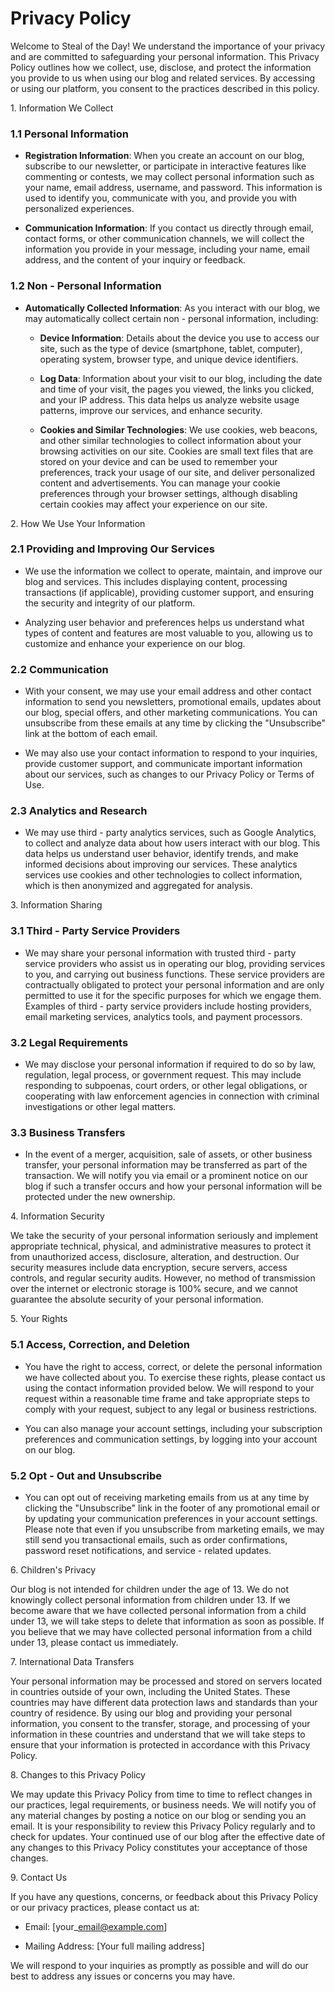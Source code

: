 # Privacy Policy



Welcome to Steal of the Day! We understand the importance of your privacy and are committed to safeguarding your personal information. This Privacy Policy outlines how we collect, use, disclose, and protect the information you provide to us when using our blog and related services. By accessing or using our platform, you consent to the practices described in this policy.


1\. Information We Collect



### 1.1 Personal Information&#xA;



*   **Registration Information**: When you create an account on our blog, subscribe to our newsletter, or participate in interactive features like commenting or contests, we may collect personal information such as your name, email address, username, and password. This information is used to identify you, communicate with you, and provide you with personalized experiences.


*   **Communication Information**: If you contact us directly through email, contact forms, or other communication channels, we will collect the information you provide in your message, including your name, email address, and the content of your inquiry or feedback.


### 1.2 Non - Personal Information&#xA;



*   **Automatically Collected Information**: As you interact with our blog, we may automatically collect certain non - personal information, including:



    *   **Device Information**: Details about the device you use to access our site, such as the type of device (smartphone, tablet, computer), operating system, browser type, and unique device identifiers.


    *   **Log Data**: Information about your visit to our blog, including the date and time of your visit, the pages you viewed, the links you clicked, and your IP address. This data helps us analyze website usage patterns, improve our services, and enhance security.


    *   **Cookies and Similar Technologies**: We use cookies, web beacons, and other similar technologies to collect information about your browsing activities on our site. Cookies are small text files that are stored on your device and can be used to remember your preferences, track your usage of our site, and deliver personalized content and advertisements. You can manage your cookie preferences through your browser settings, although disabling certain cookies may affect your experience on our site.


2\. How We Use Your Information



### 2.1 Providing and Improving Our Services&#xA;



*   We use the information we collect to operate, maintain, and improve our blog and services. This includes displaying content, processing transactions (if applicable), providing customer support, and ensuring the security and integrity of our platform.


*   Analyzing user behavior and preferences helps us understand what types of content and features are most valuable to you, allowing us to customize and enhance your experience on our blog.


### 2.2 Communication&#xA;



*   With your consent, we may use your email address and other contact information to send you newsletters, promotional emails, updates about our blog, special offers, and other marketing communications. You can unsubscribe from these emails at any time by clicking the "Unsubscribe" link at the bottom of each email.


*   We may also use your contact information to respond to your inquiries, provide customer support, and communicate important information about our services, such as changes to our Privacy Policy or Terms of Use.


### 2.3 Analytics and Research&#xA;



*   We may use third - party analytics services, such as Google Analytics, to collect and analyze data about how users interact with our blog. This data helps us understand user behavior, identify trends, and make informed decisions about improving our services. These analytics services use cookies and other technologies to collect information, which is then anonymized and aggregated for analysis.


3\. Information Sharing



### 3.1 Third - Party Service Providers&#xA;



*   We may share your personal information with trusted third - party service providers who assist us in operating our blog, providing services to you, and carrying out business functions. These service providers are contractually obligated to protect your personal information and are only permitted to use it for the specific purposes for which we engage them. Examples of third - party service providers include hosting providers, email marketing services, analytics tools, and payment processors.


### 3.2 Legal Requirements&#xA;



*   We may disclose your personal information if required to do so by law, regulation, legal process, or government request. This may include responding to subpoenas, court orders, or other legal obligations, or cooperating with law enforcement agencies in connection with criminal investigations or other legal matters.


### 3.3 Business Transfers&#xA;



*   In the event of a merger, acquisition, sale of assets, or other business transfer, your personal information may be transferred as part of the transaction. We will notify you via email or a prominent notice on our blog if such a transfer occurs and how your personal information will be protected under the new ownership.


4\. Information Security



We take the security of your personal information seriously and implement appropriate technical, physical, and administrative measures to protect it from unauthorized access, disclosure, alteration, and destruction. Our security measures include data encryption, secure servers, access controls, and regular security audits. However, no method of transmission over the internet or electronic storage is 100% secure, and we cannot guarantee the absolute security of your personal information.


5\. Your Rights



### 5.1 Access, Correction, and Deletion&#xA;



*   You have the right to access, correct, or delete the personal information we have collected about you. To exercise these rights, please contact us using the contact information provided below. We will respond to your request within a reasonable time frame and take appropriate steps to comply with your request, subject to any legal or business restrictions.


*   You can also manage your account settings, including your subscription preferences and communication settings, by logging into your account on our blog.


### 5.2 Opt - Out and Unsubscribe&#xA;



*   You can opt out of receiving marketing emails from us at any time by clicking the "Unsubscribe" link in the footer of any promotional email or by updating your communication preferences in your account settings. Please note that even if you unsubscribe from marketing emails, we may still send you transactional emails, such as order confirmations, password reset notifications, and service - related updates.


6\. Children's Privacy



Our blog is not intended for children under the age of 13. We do not knowingly collect personal information from children under 13. If we become aware that we have collected personal information from a child under 13, we will take steps to delete that information as soon as possible. If you believe that we may have collected personal information from a child under 13, please contact us immediately.


7\. International Data Transfers



Your personal information may be processed and stored on servers located in countries outside of your own, including the United States. These countries may have different data protection laws and standards than your country of residence. By using our blog and providing your personal information, you consent to the transfer, storage, and processing of your information in these countries and understand that we will take steps to ensure that your information is protected in accordance with this Privacy Policy.


8\. Changes to this Privacy Policy



We may update this Privacy Policy from time to time to reflect changes in our practices, legal requirements, or business needs. We will notify you of any material changes by posting a notice on our blog or sending you an email. It is your responsibility to review this Privacy Policy regularly and to check for updates. Your continued use of our blog after the effective date of any changes to this Privacy Policy constitutes your acceptance of those changes.


9\. Contact Us



If you have any questions, concerns, or feedback about this Privacy Policy or our privacy practices, please contact us at:




*   Email: \[your\_email@example.com]


*   Mailing Address: \[Your full mailing address]


We will respond to your inquiries as promptly as possible and will do our best to address any issues or concerns you may have.


